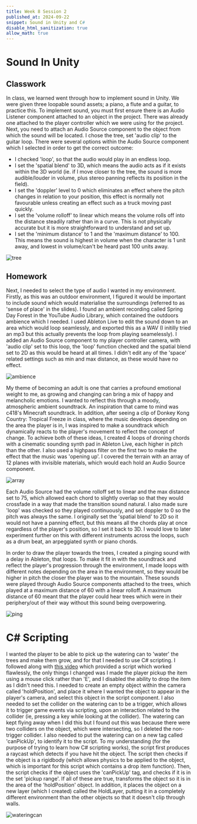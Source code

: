```yaml
---
title: Week 8 Session 2
published_at: 2024-09-22
snippet: Sound in Unity and C#
disable_html_sanitization: true
allow_math: true
---
```


# Sound In Unity

## Classwork

In class, we learned went through how to implement sound in Unity. We were given three loopable sound assets; a piano, a flute and a guitar, to practice this. To implement sound, you must first ensure there is an Audio Listener component attached to an object in the project. There was already one attached to the player controller which we were using for the project. Next, you need to attach an Audio Source component to the object from which the sound will be located. I chose the tree, set 'audio clip' to the guitar loop. There were several options within the Audio Source component which I selected in order to get the correct outcome:

* I checked 'loop', so that the audio would play in an endless loop.
* I set the 'spatial blend' to 3D, which means the audio acts as if it exists within the 3D world (ie. if I move closer to the tree, the sound is more audible/louder in volume, plus stereo panning reflects its position in the field).
* I set the 'doppler' level to 0 which eliminates an effect where the pitch changes in relation to your position, this effect is normally not favourable unless creating an effect such as a truck moving past quickly.
* I set the 'volume rolloff' to linear which means the volume rolls off into the distance steadily rather than in a curve. This is not physically accurate but it is more straightforward to understand and set up.
* I set the 'minimum distance' to 1 and the 'maximum distance' to 100. This means the sound is highest in volume when the character is 1 unit away, and lowest in volume/can't be heard past 100 units away.

![tree](/w08s2/tree.png)

## Homework

Next, I needed to select the type of audio I wanted in my environment. Firstly, as this was an outdoor environment, I figured it would be important to include sound which would materialise the surroundings (referred to as 'sense of place' in the slides). I found an ambient recording called Spring Day Forest in the YouTube Audio Library, which contained the outdoors ambience which I needed. I used Ableton Live to edit the sound down to an area which would loop seamlessly, and exported this as a WAV (I initilly tried an mp3 but this actually prevents the loop from playing seamelessly). I added an Audio Source component to my player controller camera, with 'audio clip' set to this loop, the 'loop' function checked and the spatial blend set to 2D as this would be heard at all times. I didn't edit any of the 'space' related settings such as min and max distance, as these would have no effect.

![ambience](/w08s2/ambience.png)

My theme of becoming an adult is one that carries a profound emotional weight to me, as growing and changing can bring a mix of happy and melancholic emotions. I wanted to reflect this through a moody, atmospheric ambient soundtrack. An inspiration that came to mind was c418's Minecraft soundtrack. In addition, after seeing a clip of Donkey Kong Country: Tropical Freeze in class, where the music develops depending on the area the player is in, I was inspired to make a soundtrack which dynamically reacts to the player's movement to reflect the concept of change. To achieve both of these ideas, I created 4 loops of droning chords with a cinematic sounding synth pad in Ableton Live, each higher in pitch than the other. I also used a highpass filter on the first two to make the effect that the music was 'opening up'. I covered the terrain with an array of 12 planes with invisible materials, which would each hold an Audio Source component. 

![array](/w08s2/array.png)

Each Audio Source had the volume rolloff set to linear and the max distance set to 75, which allowed each chord to slightly overlap so that they would crossfade in a way that made the transition sound natural. I also made sure 'loop' was checked so they played continuously, and set doppler to 0 so the pitch was always the same. I originally set the 'spatial blend' to 2D so it would not have a panning effect, but this means all the chords play at once regardless of the player's position, so I set it back to 3D.
I would love to later experiment further on this with different instruments across the loops, such as a drum beat, an arpeggiated synth or piano chords.

In order to draw the player towards the trees, I created a pinging sound with a delay in Ableton, that loops. To make it fit in with the soundtrack and reflect the player's progression through the environment, I made loops with different notes depending on the area in the environment, so they would be higher in pitch the closer the player was to the mountain. These sounds were played through Audio Source components attached to the trees, which played at a maximum distance of 60 with a linear rolloff. A maximum distance of 60 meant that the player could hear trees which were in their periphery/out of their way without this sound being overpowering. 

![ping](/w08s2/ping.png)

# C# Scripting

I wanted the player to be able to pick up the watering can to 'water' the trees and make them grow, and for that I needed to use C# scripting. I followed along with [this video](https://www.youtube.com/watch?v=pPcYr3tL3Sc) which provided a script which worked flawlessly, the only things I changed was I made the player pickup the item using a mouse click rather than 'E', and I disabled the ability to drop the item as I didn't need this. I needed to create an empty object within the camera called 'holdPosition', and place it where I wanted the object to appear in the player's camera, and select this object in the script component. I also needed to set the collider on the watering can to be a trigger, which allows it to trigger game events via scripting, upon an interaction related to the collider (ie, pressing a key while looking at the collider). The watering can kept flying away when I did this but I found out this was because there were two colliders on the object, which were intersecting, so I deleted the non-trigger collider. I also needed to put the watering can on a new tag called 'canPickUp', to identify it to the script. 
To my understanding (for the purpose of trying to learn how C# scripting works), the script first produces a raycast which detects if you have hit the object. The script then checks if the object is a rigidbody (which allows physics to be applied to the object, which is important for this script which contains a drop item function). Then, the script checks if the object uses the 'canPickUp' tag, and checks if it is in the set 'pickup range'. If all of these are true, transforms the object so it is in the area of the 'holdPosition' object. In addition, it places the object on a new layer (which I created) called the HoldLayer, putting it in a completely different environment than the other objects so that it doesn't clip through walls. 

![wateringcan](/w08s2/wateringcan.png)


